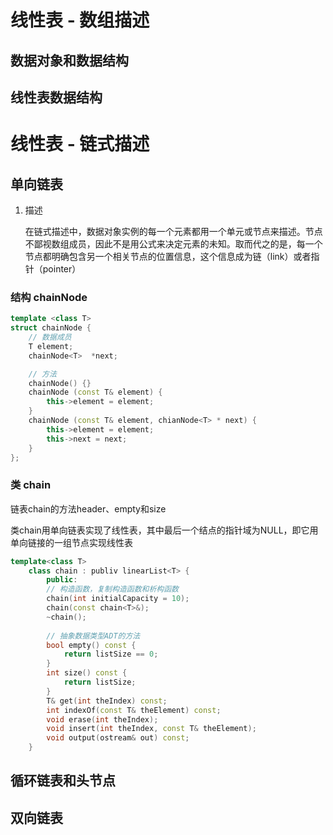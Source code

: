 # 线性表 - 数组描述

## 数据对象和数据结构

## 线性表数据结构



# 线性表 - 链式描述

## 单向链表

1. 描述

   在链式描述中，数据对象实例的每一个元素都用一个单元或节点来描述。节点不鄙视数组成员，因此不是用公式来决定元素的未知。取而代之的是，每一个节点都明确包含另一个相关节点的位置信息，这个信息成为链（link）或者指针（pointer）

   

### 结构 chainNode

```cpp
template <class T>
struct chainNode {
    // 数据成员
    T element;
    chainNode<T>  *next;

    // 方法
    chainNode() {}
    chainNode (const T& element) {
        this->element = element;
    }
    chainNode (const T& element, chianNode<T> * next) {
        this->element = element;
        this->next = next;
    }
};
```

### 类 chain

链表chain的方法header、empty和size

类chain用单向链表实现了线性表，其中最后一个结点的指针域为NULL，即它用单向链接的一组节点实现线性表

```cpp
template<class T>
    class chain : publiv linearList<T> {
        public:
        // 构造函数，复制构造函数和析构函数
        chain(int initialCapacity = 10);
        chain(const chain<T>&);
        ~chain();
        
        // 抽象数据类型ADT的方法
        bool empty() const {
            return listSize == 0;
        }
        int size() const {
            return listSize;
        }
        T& get(int theIndex) const;
        int indexOf(const T& theElement) const;
        void erase(int theIndex);
        void insert(int theIndex, const T& theElement);
        void output(ostream& out) const;
    }
```



## 循环链表和头节点

## 双向链表

